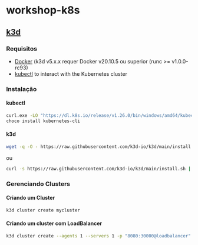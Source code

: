 # workshop-k8s

## [k3d](https://k3d.io/v5.4.9/)



### Requisitos

- [Docker](https://docs.docker.com/engine/install) (k3d v5.x.x requer Docker v20.10.5 ou superior (runc >= v1.0.0-rc93) 
- [kubectl](https://kubernetes.io/docs/tasks/tools/#kubectl) to interact with the Kubernetes cluster


### Instalação

#### kubectl

```sh
curl.exe -LO "https://dl.k8s.io/release/v1.26.0/bin/windows/amd64/kubectl.exe" ou 
choco install kubernetes-cli
```

#### k3d

```sh
wget -q -O - https://raw.githubusercontent.com/k3d-io/k3d/main/install.sh | bash
```

ou

```sh
curl -s https://raw.githubusercontent.com/k3d-io/k3d/main/install.sh | bash
```

### Gerenciando Clusters

#### Criando um Cluster

```sh
k3d cluster create mycluster
```

#### Criando um cluster com LoadBalancer

```sh
k3d cluster create --agents 1 --servers 1 -p "8080:30000@loadbalancer"
```
